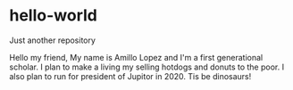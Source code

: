 # hello-world
Just another repository

Hello my friend,
      My name is Amillo Lopez and I'm a first generational scholar. I plan to make a living my selling hotdogs and donuts to the poor. I also plan to run for president of Jupitor in 2020. Tis be dinosaurs!
